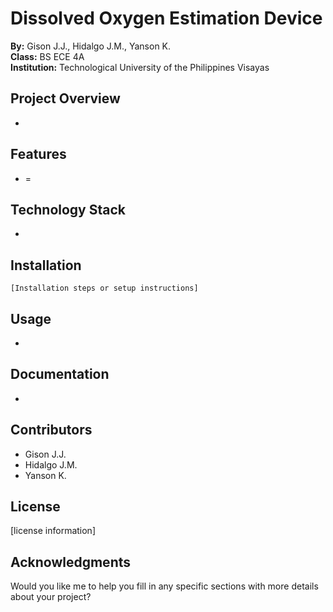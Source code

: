 # Dissolved Oxygen Estimation Device

**By:** Gison J.J., Hidalgo J.M., Yanson K.  
**Class:** BS ECE 4A  
**Institution:** Technological University of the Philippines Visayas

## Project Overview
-

## Features
- =

## Technology Stack
- 

## Installation
```
[Installation steps or setup instructions]
```

## Usage
- 

## Documentation
-

## Contributors
- Gison J.J.
- Hidalgo J.M.
- Yanson K.

## License
[license information]

## Acknowledgments

Would you like me to help you fill in any specific sections with more details about your project?
